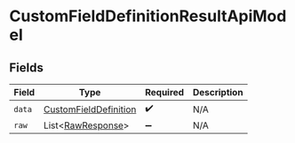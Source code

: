 # CustomFieldDefinitionResultApiModel


## Fields

| Field                                                                     | Type                                                                      | Required                                                                  | Description                                                               |
| ------------------------------------------------------------------------- | ------------------------------------------------------------------------- | ------------------------------------------------------------------------- | ------------------------------------------------------------------------- |
| `data`                                                                    | [CustomFieldDefinition](../../models/components/CustomFieldDefinition.md) | :heavy_check_mark:                                                        | N/A                                                                       |
| `raw`                                                                     | List\<[RawResponse](../../models/components/RawResponse.md)>              | :heavy_minus_sign:                                                        | N/A                                                                       |